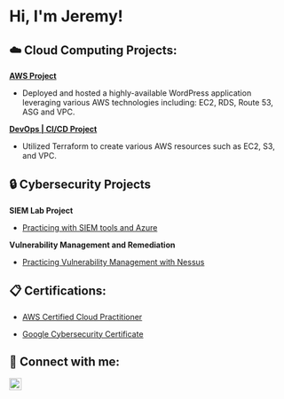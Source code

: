 <h1>Hi, I'm Jeremy! 

<h2>☁️ Cloud Computing Projects: </h2>

<b>[AWS Project](https://www.linkedin.com/pulse/hosting-wordpress-website-aws-beginner-jeremy-hatton)</b>
  
  - Deployed and hosted a highly-available WordPress application leveraging various AWS technologies including: EC2, RDS, Route 53, ASG and VPC.

  <b>[DevOps | CI/CD Project](https://github.com/jhatton1/terraform_projects)</b>

  - Utilized Terraform to create various AWS resources such as EC2, S3, and VPC.

<h2>🔒 Cybersecurity Projects</h2>
 
<b> SIEM Lab Project</b>
   
  * [Practicing with SIEM tools and Azure](https://github.com/jhatton1/SIEM-Project/blob/main/README.md)

<b> Vulnerability Management and Remediation</b>  
  * [Practicing Vulnerability Management with Nessus](https://github.com/jhatton1/Vulnerablity-MGMT-Lab/blob/main/README.md)
<h2>📋 Certifications:</h2>
  
 - [AWS Certified Cloud Practitioner](https://www.credly.com/badges/1763751f-9b01-4861-bdb5-05c92dd1dc66/public_url)
  
 - [Google Cybersecurity Certificate](https://www.credly.com/badges/5de4f169-7047-463e-86dc-a90052041bf1/public_url)

<h2> 🤳 Connect with me:</h2>


[<img align="left" alt="JoshMadakor | LinkedIn" width="22px" src="https://cdn.jsdelivr.net/npm/simple-icons@v3/icons/linkedin.svg" />][linkedin]


[linkedin]: https://linkedin.com/in/jh1066

<!--
**joshmadakor1/joshmadakor1** is a ✨ _special_ ✨ repository because its `README.md` (this file) appears on your GitHub profile.

Here are some ideas to get you started:

- 🔭 I’m currently working on ...
- 🌱 I’m currently learning ...
- 👯 I’m looking to collaborate on ...
- 🤔 I’m looking for help with ...
- 💬 Ask me about ...
- 📫 How to reach me: ...
- 😄 Pronouns: ...
- ⚡ Fun fact: ...
-->

